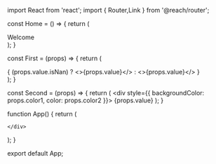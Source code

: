 import React from 'react';
import { Router,Link } from '@reach/router';

const Home = () => {
  return (
    <div>
     Welcome
    </div>
  );
}

const First = (props) => {
  return (
    <div>
      {
        (props.value.isNan)
          ? <>{props.value}</>
          : <>{props.value}</>
      }
    </div>
  );
}

const Second = (props) => {
  return (
    <div style={{ backgroundColor: props.color1, color: props.color2 }}>
      {props.value}
    </div>
  );
}

function App() {
  return (
    <div>
      <Router>
        <Home path="/home"/>
        <First path="/:value"/>
        <Second path="/:value/:color1/:color2"/>
      </Router>

    </div>
  );
}

export default App;
